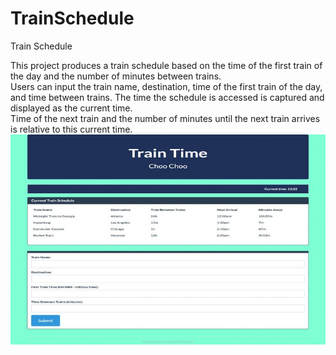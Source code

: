 # TrainSchedule
Train Schedule 

This project produces a train schedule based on the time of the first train of the day and the number of minutes between trains.  
Users can input the train name, destination, time of the first train of the day, and time between trains.
The time the schedule is accessed is captured and displayed as the current time.   
Time of the next train and the number of minutes until the next train arrives is relative to this current time. 
![alt text](trainschedule.jpg) 
